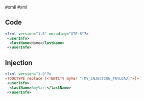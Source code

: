 #xmli #xml



## Code
```xml
<?xml version="1.0" encoding="UTF-8"?>
 <userInfo>
  <lastName>Name</lastName>
 </userInfo>
```

## Injection
```xml
<?xml version="1.0"?>
<!DOCTYPE replace [<!ENTITY myVar "[MY_INJECTION_PAYLOAD]">]>
 <userInfo>
  <lastName>&myVar;</lastName>
 </userInfo>
```
